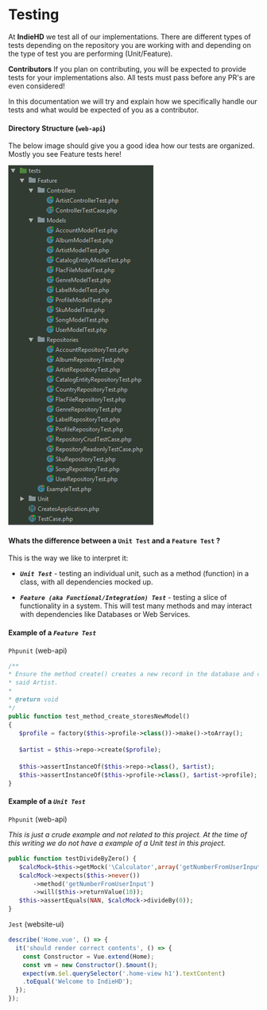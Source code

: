 # Testing
At **IndieHD** we test all of our implementations. There are different types of tests depending on 
the repository you are working with and depending on the type of test you are performing 
(Unit/Feature). 

**Contributors**
If you plan on contributing, you will be expected
to provide tests for your implementations also. All tests must pass before any PR's are even
considered!

In this documentation we will try and explain how we specifically handle our tests and what would be
expected of you as a contributor.

#### Directory Structure (`web-api`)
 
 The below image should give you a good idea how our tests are organized. Mostly you see Feature 
 tests here!
 
 ![](images/tests_dir_structure.png)
 
 #### Whats the difference between a `Unit Test` and a `Feature Test` ?
 
 This is the way we like to interpret it:
 
 * ***`Unit Test`*** - testing an individual unit, such as a method (function) in a class, with all 
 dependencies mocked up.
 
 * ***`Feature (aka Functional/Integration) Test`*** - testing a slice of functionality in a system. 
 This will test many methods and may interact with dependencies like Databases or Web Services.
 
 #### Example of a ***`Feature Test`***
 
 `Phpunit` (web-api)
 ```php
/**
* Ensure the method create() creates a new record in the database and creates a profile for
* said Artist.
*
* @return void
*/
public function test_method_create_storesNewModel()
{
    $profile = factory($this->profile->class())->make()->toArray();
    
    $artist = $this->repo->create($profile);
    
    $this->assertInstanceOf($this->repo->class(), $artist);
    $this->assertInstanceOf($this->profile->class(), $artist->profile);
}
 ```
 
 #### Example of a ***`Unit Test`***
 
 `Phpunit` (web-api)
 
 *This is just a crude example and not related to this project. At the time of this writing we do not
  have a example of a Unit test in this project.*
 ```php
 public function testDivideByZero() {
    $calcMock=$this->getMock('\Calculator',array('getNumberFromUserInput'));
    $calcMock->expects($this->never())
        ->method('getNumberFromUserInput')
        ->will($this->returnValue(10));
    $this->assertEquals(NAN, $calcMock->divideBy(0));
}
 ```
 
 `Jest` (website-ui)
```javascript
describe('Home.vue', () => {
  it('should render correct contents', () => {
    const Constructor = Vue.extend(Home);
    const vm = new Constructor().$mount();
    expect(vm.$el.querySelector('.home-view h1').textContent)
    .toEqual('Welcome to IndieHD');
  });
});
```

 
 
 
 